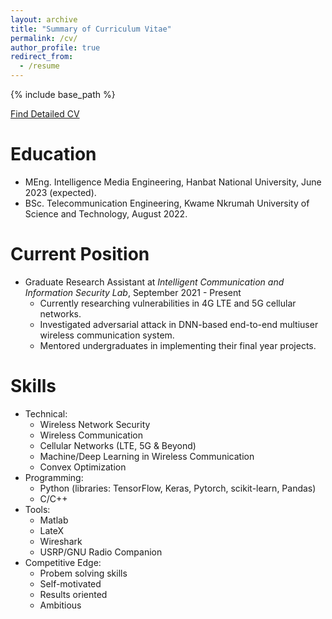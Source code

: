```yaml
---
layout: archive
title: "Summary of Curriculum Vitae"
permalink: /cv/
author_profile: true
redirect_from:
  - /resume
---
```

{% include base_path %}

[Find Detailed CV](/files/Curriculum_V.pdf)

Education
======
* MEng. Intelligence Media Engineering, Hanbat National University, June 2023 (expected).
* BSc. Telecommunication Engineering, Kwame Nkrumah University of Science and Technology, August 2022.

Current Position
======
* Graduate Research Assistant at _Intelligent Communication and Information Security Lab_, September 2021 - Present 
  * Currently researching vulnerabilities in 4G LTE and 5G cellular networks.
  * Investigated adversarial attack in DNN-based end-to-end multiuser wireless communication system.
  * Mentored undergraduates in implementing their final year projects.
 

Skills
======
* Technical:
  * Wireless Network Security
  * Wireless Communication
  * Cellular Networks (LTE, 5G & Beyond)
  * Machine/Deep Learning in Wireless Communication
  * Convex Optimization
* Programming: 
  * Python (libraries: TensorFlow, Keras, Pytorch, scikit-learn, Pandas)
  * C/C++
* Tools:
  * Matlab
  * LateX
  * Wireshark
  * USRP/GNU Radio Companion
* Competitive Edge: 
  * Probem solving skills
  * Self-motivated
  * Results oriented
  * Ambitious
